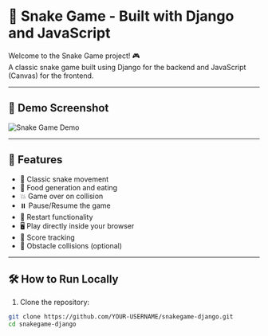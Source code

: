 # 🐍 Snake Game - Built with Django and JavaScript

Welcome to the Snake Game project! 🎮  
A classic snake game built using Django for the backend and JavaScript (Canvas) for the frontend.

---

## 📸 Demo Screenshot

![Snake Game Demo](https://via.placeholder.com/800x400.png?text=Snake+Game+Demo)

---

## 🚀 Features
- 🐍 Classic snake movement
- 🍎 Food generation and eating
- 💥 Game over on collision
- ⏸️ Pause/Resume the game
- 🔁 Restart functionality
- 🖥️ Play directly inside your browser
- 🎯 Score tracking
- 🚧 Obstacle collisions (optional)

---

## 🛠️ How to Run Locally

1. Clone the repository:

```bash
git clone https://github.com/YOUR-USERNAME/snakegame-django.git
cd snakegame-django
